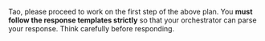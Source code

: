 Tao, please proceed to work on the first step of the above plan. You **must follow the response templates strictly** 
so that your orchestrator can parse your response. Think carefully before responding.
